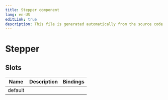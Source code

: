 ```yaml
---
title: Stepper component
lang: en-US
editLink: true
description: This file is generated automatically from the source code. Changes made here will be lost.
---
```


# Stepper

<!--@include: ./stepper.doc.md-->

## Slots

| Name    | Description | Bindings |
| ------- | ----------- | -------- |
| default |             |          |
